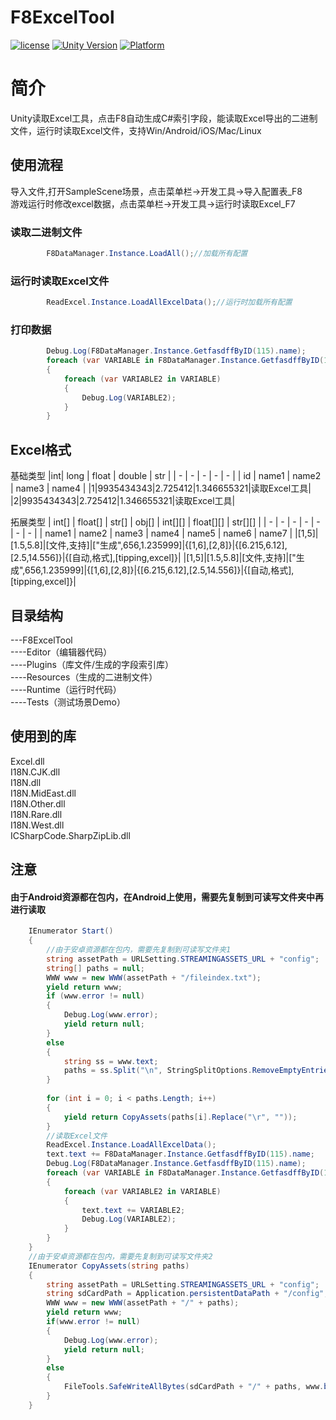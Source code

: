 # F8ExcelTool

[![license](http://img.shields.io/badge/license-MIT-green.svg)](https://opensource.org/licenses/MIT)
[![Unity Version](https://img.shields.io/badge/unity-2021.3.8f1-blue)](https://unity.com)
[![Platform](https://img.shields.io/badge/platform-Win%20%7C%20Android%20%7C%20iOS%20%7C%20Mac%20%7C%20Linux-orange)]()

# 简介
Unity读取Excel工具，点击F8自动生成C#索引字段，能读取Excel导出的二进制文件，运行时读取Excel文件，支持Win/Android/iOS/Mac/Linux

## 使用流程
导入文件,打开SampleScene场景，点击菜单栏->开发工具->导入配置表_F8  
游戏运行时修改excel数据，点击菜单栏->开发工具->运行时读取Excel_F7  

### 读取二进制文件
```C#
        F8DataManager.Instance.LoadAll();//加载所有配置
```
### 运行时读取Excel文件
```C#
        ReadExcel.Instance.LoadAllExcelData();//运行时加载所有配置
```
### 打印数据
```C#
        Debug.Log(F8DataManager.Instance.GetfasdffByID(115).name);
        foreach (var VARIABLE in F8DataManager.Instance.GetfasdffByID(113).llliststr)
        {
            foreach (var VARIABLE2 in VARIABLE)
            {
                Debug.Log(VARIABLE2);
            }
        }
```

## Excel格式
基础类型
|int| long | float | double | str |
| - | - | - | - | - |
| id | name1 | name2 | name3 | name4 |
|1|9935434343|2.725412|1.346655321|读取Excel工具|
|2|9935434343|2.725412|1.346655321|读取Excel工具|

拓展类型
| int[] | float[] | str[] | obj[] | int[][] | float[][] | str[][] |
| - | - | - | - | - | - | - |
| name1 | name2 | name3 | name4 | name5 | name6 | name7 |
|[1,5]|[1.5,5.8]|[文件,支持]|["生成",656,1.235999]|{[1,6],[2,8]}|{[6.215,6.12],[2.5,14.556]}|{[自动,格式],[tipping,excel]}|
|[1,5]|[1.5,5.8]|[文件,支持]|["生成",656,1.235999]|{[1,6],[2,8]}|{[6.215,6.12],[2.5,14.556]}|{[自动,格式],[tipping,excel]}|

## 目录结构
---F8ExcelTool  
----Editor（编辑器代码）  
----Plugins（库文件/生成的字段索引库）  
----Resources（生成的二进制文件）  
----Runtime（运行时代码）  
----Tests（测试场景Demo）  

## 使用到的库
Excel.dll  
I18N.CJK.dll  
I18N.dll  
I18N.MidEast.dll  
I18N.Other.dll  
I18N.Rare.dll  
I18N.West.dll  
ICSharpCode.SharpZipLib.dll  

## 注意  
#### 由于Android资源都在包内，在Android上使用，需要先复制到可读写文件夹中再进行读取
```C#
    IEnumerator Start()
    {
        //由于安卓资源都在包内，需要先复制到可读写文件夹1
        string assetPath = URLSetting.STREAMINGASSETS_URL + "config";
        string[] paths = null;
        WWW www = new WWW(assetPath + "/fileindex.txt");
        yield return www;
        if (www.error != null)
        {
            Debug.Log(www.error);
            yield return null;
        }
        else
        {
            string ss = www.text;
            paths = ss.Split("\n", StringSplitOptions.RemoveEmptyEntries);
        }
    
        for (int i = 0; i < paths.Length; i++)
        {
            yield return CopyAssets(paths[i].Replace("\r", ""));
        }
        //读取Excel文件
        ReadExcel.Instance.LoadAllExcelData();
        text.text += F8DataManager.Instance.GetfasdffByID(115).name;
        Debug.Log(F8DataManager.Instance.GetfasdffByID(115).name);
        foreach (var VARIABLE in F8DataManager.Instance.GetfasdffByID(113).llliststr)
        {
            foreach (var VARIABLE2 in VARIABLE)
            {
                text.text += VARIABLE2;
                Debug.Log(VARIABLE2);
            }
        }
    }
    //由于安卓资源都在包内，需要先复制到可读写文件夹2
    IEnumerator CopyAssets(string paths)
    {
        string assetPath = URLSetting.STREAMINGASSETS_URL + "config";
        string sdCardPath = Application.persistentDataPath + "/config";
        WWW www = new WWW(assetPath + "/" + paths);
        yield return www;
        if(www.error != null)
        {
            Debug.Log(www.error);
            yield return null;
        }
        else
        {
            FileTools.SafeWriteAllBytes(sdCardPath + "/" + paths, www.bytes);
        }
    }
```
